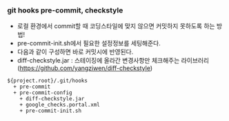 ### git hooks pre-commit, checkstyle

- 로컬 환경에서 commit할 때 코딩스타일에 맞지 않으면 커밋하지 못하도록 하는 방법!
- pre-commit-init.sh에서 필요한 설정정보를 세팅해준다.
- 다음과 같이 구성하면 바로 커밋시에 반영된다.
- diff-checkstyle.jar : 스테이징에 올라간 변경사항만 체크해주는 라이브러리 (https://github.com/yangziwen/diff-checkstyle)
```
${project.root}/.git/hooks
  + pre-commit
  + pre-commit-config
    + diff-checkstyle.jar
    + google_checks.portal.xml
    + pre-commit-init.sh
```
